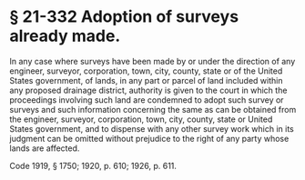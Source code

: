 # § 21-332 Adoption of surveys already made.

<p>In any case where surveys have been made by or under the direction of any engineer, surveyor, corporation, town, city, county, state or of the United States government, of lands, in any part or parcel of land included within any proposed drainage district, authority is given to the court in which the proceedings involving such land are condemned to adopt such survey or surveys and such information concerning the same as can be obtained from the engineer, surveyor, corporation, town, city, county, state or United States government, and to dispense with any other survey work which in its judgment can be omitted without prejudice to the right of any party whose lands are affected.</p><p>Code 1919, § 1750; 1920, p. 610; 1926, p. 611.</p>